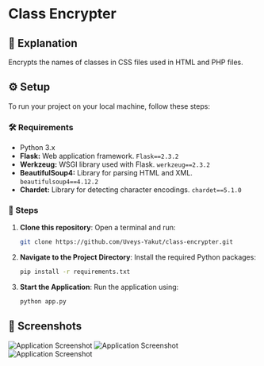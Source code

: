 # Class Encrypter

## 🔐 Explanation

Encrypts the names of classes in CSS files used in HTML and PHP files.

## ⚙️ Setup

To run your project on your local machine, follow these steps:

### 🛠️ Requirements

- Python 3.x
- **Flask:** Web application framework. `Flask==2.3.2`
- **Werkzeug:** WSGI library used with Flask. `werkzeug==2.3.2`
- **BeautifulSoup4:** Library for parsing HTML and XML. `beautifulsoup4==4.12.2`
- **Chardet:** Library for detecting character encodings. `chardet==5.1.0`

### 🚀 Steps

1. **Clone this repository**: Open a terminal and run:
   ```bash
   git clone https://github.com/Uveys-Yakut/class-encrypter.git
2. **Navigate to the Project Directory**: Install the required Python packages: 
   ```bash
   pip install -r requirements.txt
3. **Start the Application**: Run the application using:
   ```bash
   python app.py

## 📸 Screenshots
![Application Screenshot](screenshot_first.png)
![Application Screenshot](screenshot_second.png)
![Application Screenshot](screenshot_thrith.png)
